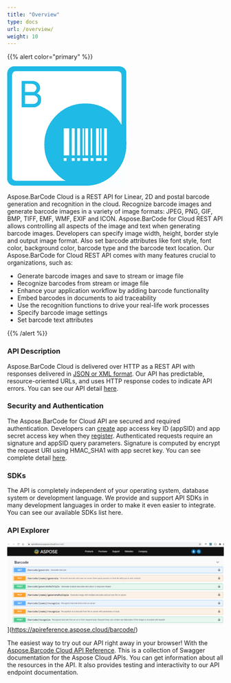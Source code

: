```yaml
---
title: "Overview"
type: docs
url: /overview/
weight: 10
---
```


{{% alert color="primary" %}} 

![todo:image\_alt\_text](overview_1.png)

Aspose.BarCode Cloud is a REST API for Linear, 2D and postal barcode generation and recognition in the cloud. Recognize barcode images and generate barcode images in a variety of image formats: JPEG, PNG, GIF, BMP, TIFF, EMF, WMF, EXIF and ICON. Aspose.BarCode for Cloud REST API allows controlling all aspects of the image and text when generating barcode images. Developers can specify image width, height, border style and output image format. Also set barcode attributes like font style, font color, background color, barcode type and the barcode text location.
Our Aspose.BarCode for Cloud REST API comes with many features crucial to organizations, such as:

- Generate barcode images and save to stream or image file
- Recognize barcodes from stream or image file
- Enhance your application workflow by adding barcode functionality
- Embed barcodes in documents to aid traceability
- Use the recognition functions to drive your real-life work processes
- Specify barcode image settings
- Set barcode text attributes

{{% /alert %}} 
### **API Description**
Aspose.BarCode Cloud is delivered over HTTP as a REST API with responses delivered in [JSON or XML format](https://docs.aspose.cloud/total/request-format/). Our API has predictable, resource-oriented URLs, and uses HTTP response codes to indicate API errors. You can see our API detail [here](https://apireference.aspose.cloud/barcode/).
### **Security and Authentication**
The Aspose.BarCode for Cloud API are secured and required authentication. Developers can [create](https://docs.aspose.cloud/total/create-new-app-and-get-app-key-and-sid/) app access key ID (appSID) and app secret access key when they [register](https://docs.aspose.cloud/total/creating-and-managing-account/). Authenticated requests require an signature and appSID query parameters. Signature is computed by encrypt the request URI using HMAC\_SHA1 with app secret key. You can see complete detail [here](https://docs.aspose.cloud/total/request-format/).
### **SDKs**
The API is completely independent of your operating system, database system or development language. We provide and support API SDKs in many development languages in order to make it even easier to integrate. You can see our available SDKs list here.
### **API Explorer**

![todo:image\_alt\_text](shot_aspose_barcode_cloud_api_reference.png)](https://apireference.aspose.cloud/barcode/)

The easiest way to try out our API right away in your browser! With the [Aspose.Barcode Cloud API Reference](https://apireference.aspose.cloud/barcode/). This is a collection of Swagger documentation for the Aspose Cloud APIs. You can get information about all the resources in the API. It also provides testing and interactivity to our API endpoint documentation.
